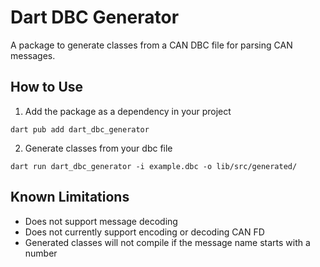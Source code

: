 # Dart DBC Generator

A package to generate classes from a CAN DBC file for parsing CAN messages.

## How to Use

1. Add the package as a dependency in your project

```
dart pub add dart_dbc_generator
```

2. Generate classes from your dbc file

```
dart run dart_dbc_generator -i example.dbc -o lib/src/generated/
```

## Known Limitations

* Does not support message decoding
* Does not currently support encoding or decoding CAN FD
* Generated classes will not compile if the message name starts with a number
